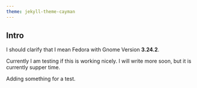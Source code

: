 ```yaml
---
theme: jekyll-theme-cayman
---
```


## Intro

I should clarify that I mean Fedora with Gnome Version **3.24.2**.

Currently I am testing if this is working nicely. I will write more soon, but it is currently supper time. 

Adding something for a test.



